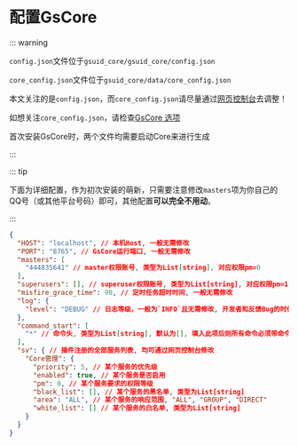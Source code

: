 # 配置GsCore<Badge type="warning" text="普通" />

::: warning

`config.json`文件位于`gsuid_core/gsuid_core/config.json`

`core_config.json`文件位于`gsuid_core/data/core_config.json`

本文关注的是`config.json`，而`core_config.json`请尽量通过[网页控制台](../Advance/WebConsole)去调整！

如想关注`core_config.json`，请检查[GsCore 选项](../Advance/CoreConfig)

首次安装GsCore时，两个文件均需要启动Core来进行生成

:::

::: tip

下面为详细配置，作为初次安装的萌新，只需要注意修改`masters`项为你自己的QQ号（或其他平台号码）即可，其他配置**可以完全不用动**。

:::

```json
{
  "HOST": "localhost", // 本机Host, 一般无需修改
  "PORT": "8765", // GsCore运行端口, 一般无需修改
  "masters": [
    "444835641" // master权限账号, 类型为List[string], 对应权限pm=0
  ],
  "superusers": [], // superuser权限账号, 类型为List[string], 对应权限pm=1
  "misfire_grace_time": 90, // 定时任务超时时间, 一般无需修改
  "log": {
    "level": "DEBUG" // 日志等级，一般为`INFO`且无需修改, 开发者和反馈Bug的时候开到`DEBUG`
  },
  "command_start": [
    "*" // 命令头, 类型为List[string], 默认为[], 填入此项后则所有命令必须带命令头触发
  ],
  "sv": { // 插件注册的全部服务列表, 均可通过网页控制台修改
    "Core管理": {
      "priority": 5, // 某个服务的优先级
      "enabled": true, // 某个服务是否启用
      "pm": 0, // 某个服务要求的权限等级
      "black_list": [], // 某个服务的黑名单, 类型为List[string]
      "area": "ALL", // 某个服务的响应范围, "ALL", "GROUP", "DIRECT"
      "white_list": [] // 某个服务的白名单, 类型为List[string]
    }
  }
}
```

